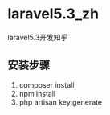 # laravel5.3_zh
laravel5.3开发知乎
## 安装步骤
1. composer install
2. npm install
3. php artisan key:generate